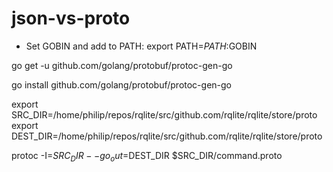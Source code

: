 # json-vs-proto

- Set GOBIN and add to PATH: export PATH=$PATH:$GOBIN

go get -u github.com/golang/protobuf/protoc-gen-go

go install github.com/golang/protobuf/protoc-gen-go

export SRC_DIR=/home/philip/repos/rqlite/src/github.com/rqlite/rqlite/store/proto
export DEST_DIR=/home/philip/repos/rqlite/src/github.com/rqlite/rqlite/store/proto

protoc -I=$SRC_DIR --go_out=$DEST_DIR $SRC_DIR/command.proto
